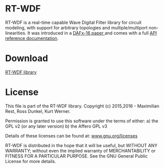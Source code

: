 # RT-WDF
RT-WDF is a real-time capable Wave Digital Filter library for circuit modeling, with support for arbitrary topologies and multiple/multiport non-linearities. It was introduced in a [ DAFx-16 paper ](Documentation/40-DAFx-16_paper_35-PN.pdf) and comes with a full [API reference documentation](https://rt-wdf.github.io/rt-wdf_lib/).

# Download
[RT-WDF library](https://github.com/RT-WDF/rt-wdf_lib)


# License

 This file is part of the RT-WDF library.
 Copyright (c) 2015,2016 - Maximilian Rest, Ross Dunkel, Kurt Werner.

 Permission is granted to use this software under the terms of either:
 a) the GPL v2 (or any later version)
 b) the Affero GPL v3

 Details of these licenses can be found at: www.gnu.org/licenses

 RT-WDF is distributed in the hope that it will be useful, but WITHOUT ANY
 WARRANTY; without even the implied warranty of MERCHANTABILITY or FITNESS FOR
 A PARTICULAR PURPOSE.  See the GNU General Public License for more details.



